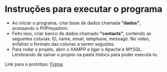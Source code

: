<h1>Instruções para executar o programa</h1>

<ul>
    <li>Ao iniciar o programa, criar base de dados chamada <b>"dados"</b>, acessando o PHPmyadmin.</li>
    <li>Feito isso, criar banco de dados chamado <b>"contacts"</b>, contendo as seguintes colunas: ID, name, email, telephone, message. No vídeo, enfatizo o formato das colunas a serem seguidas.</li>
    <li>Para rodar o projeto, abrir o XAMPP e ligar o Apache e MYSQL. Lembrando de salvar o projeto na pasta htdocs para poder executá-lo.</li>
</ul>

<p>Link para o protótipo: <a href="https://www.figma.com/file/GiaqpUrnDbxKhEfuXf8HbP/FAESA---Landing-Page?type=design&node-id=15%3A39&mode=design&t=faXZsKzhWGuk0rlc-1" target="_blank">Figma</p>